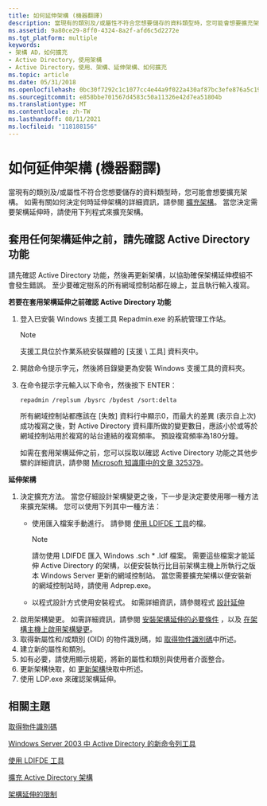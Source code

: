 ```yaml
---
title: 如何延伸架構 (機器翻譯)
description: 當現有的類別及/或屬性不符合您想要儲存的資料類型時，您可能會想要擴充架構。
ms.assetid: 9a80ce29-8ff0-4324-8a2f-afd6c5d2272e
ms.tgt_platform: multiple
keywords:
- 架構 AD，如何擴充
- Active Directory，使用架構
- Active Directory，使用、架構、延伸架構、如何擴充
ms.topic: article
ms.date: 05/31/2018
ms.openlocfilehash: 0bc30f7292c1c1077cc4e44a9f022a430af87bc3efe876a5c197b3fe370d3b95
ms.sourcegitcommit: e858bbe701567d4583c50a11326e42d7ea51804b
ms.translationtype: MT
ms.contentlocale: zh-TW
ms.lasthandoff: 08/11/2021
ms.locfileid: "118188156"
---
```

# <a name="how-to-extend-the-schema"></a>如何延伸架構 (機器翻譯)

當現有的類別及/或屬性不符合您想要儲存的資料類型時，您可能會想要擴充架構。 如需有關如何決定何時延伸架構的詳細資訊，請參閱 [擴充架構](extending-the-schema.md)。 當您決定需要架構延伸時，請使用下列程式來擴充架構。

## <a name="verify-active-directory-functionality-before-you-apply-any-schema-extensions"></a>套用任何架構延伸之前，請先確認 Active Directory 功能

請先確認 Active Directory 功能，然後再更新架構，以協助確保架構延伸模組不會發生錯誤。 至少要確定樹系的所有網域控制站都在線上，並且執行輸入複寫。

**若要在套用架構延伸之前確認 Active Directory 功能**

1.  登入已安裝 Windows 支援工具 Repadmin.exe 的系統管理工作站。
    > [!Note]  
    > 支援工具位於作業系統安裝媒體的 [支援 \\ 工具] 資料夾中。

     

2.  開啟命令提示字元，然後將目錄變更為安裝 Windows 支援工具的資料夾。
3.  在命令提示字元輸入以下命令，然後按下 ENTER：

    ``` syntax
    repadmin /replsum /bysrc /bydest /sort:delta
    ```

    所有網域控制站都應該在 [失敗] 資料行中顯示0，而最大的差異 (表示自上次) 成功複寫之後，對 Active Directory 資料庫所做的變更數目，應該小於或等於網域控制站用於複寫的站台連結的複寫頻率。 預設複寫頻率為180分鐘。

    如需在套用架構延伸之前，您可以採取以確認 Active Directory 功能之其他步驟的詳細資訊，請參閱 [Microsoft 知識庫中的文章 325379](https://support.microsoft.com/kb/325379/en-us)。

**延伸架構**

1.  決定擴充方法。 當您仔細設計架構變更之後，下一步是決定要使用哪一種方法來擴充架構。 您可以使用下列其中一種方法：
    -   使用匯入檔案手動進行。 請參閱 [使用 LDIFDE 工具](/previous-versions/office/developer/exchange-server-2003/ms870068(v=exchg.65))的檔。
        > [!Note]  
        > 請勿使用 LDIFDE 匯入 Windows .sch \* .ldf 檔案。 需要這些檔案才能延伸 Active Directory 的架構，以便安裝執行比目前架構主機上所執行之版本 Windows Server 更新的網域控制站。 當您需要擴充架構以便安裝新的網域控制站時，請使用 Adprep.exe。

         

    -   以程式設計方式使用安裝程式。 如需詳細資訊，請參閱程式 [設計延伸](programmatic-extension.md)
2.  啟用架構變更。 如需詳細資訊，請參閱 [安裝架構延伸的必要條件](prerequisites-for-installing-a-schema-extension.md) ，以及 [在架構主機上啟用架構變更](enabling-schema-changes-at-the-schema-master.md)。
3.  取得新屬性和/或類別 (OID) 的物件識別碼，如 [取得物件識別碼](obtaining-an-object-identifier.md)中所述。
4.  建立新的屬性和類別。
5.  如有必要，請使用顯示規範，將新的屬性和類別與使用者介面整合。
6.  更新架構快取，如 [更新架構](updating-the-schema-cache.md)快取中所述。
7.  使用 LDP.exe 來確認架構延伸。

## <a name="related-topics"></a>相關主題

<dl> <dt>

[取得物件識別碼](obtaining-an-object-identifier.md)
</dt> <dt>

[Windows Server 2003 中 Active Directory 的新命令列工具](https://support.microsoft.com/kb/298882)
</dt> <dt>

[使用 LDIFDE 工具](/previous-versions/office/developer/exchange-server-2003/ms870068(v=exchg.65))
</dt> <dt>

[擴充 Active Directory 架構](/previous-versions/ms806972(v=msdn.10))
</dt> <dt>

[架構延伸的限制](restrictions-on-schema-extension.md)
</dt> </dl>

 

 
